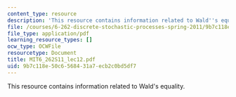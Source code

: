 ```yaml
---
content_type: resource
description: 'This resource contains information related to Wald''s equality. '
file: /courses/6-262-discrete-stochastic-processes-spring-2011/9b7c118e50c6568431a7ecb2c0bd5df7_MIT6_262S11_lec12.pdf
file_type: application/pdf
learning_resource_types: []
ocw_type: OCWFile
resourcetype: Document
title: MIT6_262S11_lec12.pdf
uid: 9b7c118e-50c6-5684-31a7-ecb2c0bd5df7
---
```

This resource contains information related to Wald's equality. 


